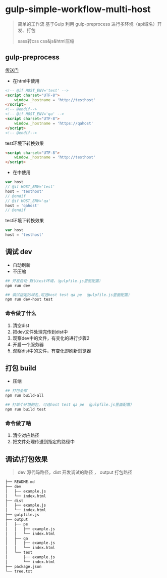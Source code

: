 # gulp-simple-workflow-multi-host

> 简单的工作流 基于Gulp 利用 gulp-preprocess 进行多环境（api域名）开发、打包
> 
> sass转css css&js&html压缩

## gulp-preprocess
[传送门](https://www.npmjs.com/package/gulp-preprocess)

* 在html中使用

```HTML
<!-- @if HOST_ENV='test' -->
<script charset="UTF-8">
    window._hostname = 'http://testhost'
</script>
<!-- @endif-->
<!-- @if HOST_ENV='qa' -->
<script charset="UTF-8">
    window._hostname = 'https://qahost'
</script>
<!-- @endif-->
```
test环境下转换效果

```HTML
<script charset="UTF-8">
    window._hostname = 'http://testhost'
</script>
```
* 在中使用

```javaScript
var host
// @if HOST_ENV='test'
host = 'testhost'
// @endif
// @if HOST_ENV='qa'
host = 'qahost'
// @endif
```
test环境下转换效果

```javaScript
var host
host = 'testhost'
```


## 调试 dev
* 自动刷新
* 不压缩

```bash
## 开发启动 默认test环境，（gulpfile.js里面配置）
npm run dev

## 调试指定的域名,可选host test qa pe （gulpfile.js里面配置）
npm run dev-host test

```

### 命令做了什么
1. 清空dist
2. 把dev文件处理完传到dist中
3. 观察dev中的文件，有变化的进行步骤2
4. 开启一个服务器
5. 观察dist中的文件，有变化即刷新浏览器

## 打包 build
* 压缩

```bash
## 打包全部
npm run build-all

## 打单个环境的包, 可选host test qa pe （gulpfile.js里面配置）
npm run build test

```
### 命令做了啥
1. 清空对应路径
2. 把文件处理传送到指定的路径中

## 调试\打包效果
> dev 源代码路径，dist 开发调试的路径 ， output 打包路径

```bash
├── README.md
├── dev
│   ├── example.js
│   └── index.html
├── dist
│   ├── example.js
│   └── index.html
├── gulpfile.js
├── output
│   ├── pe
│   │   ├── example.js
│   │   └── index.html
│   ├── qa
│   │   ├── example.js
│   │   └── index.html
│   └── test
│       ├── example.js
│       └── index.html
├── package.json
└── tree.txt
```